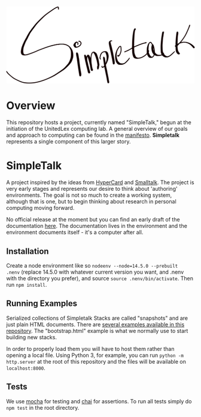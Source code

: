 ![](images/simpletalk-calligraphy1.svg)
# Overview
This repository hosts a project, currently named "SimpleTalk," begun at the initiation of the UnitedLex computing lab. A general overview of our goals and approach to computing can be found in the [manifesto](ComputingManifesto.pdf). __Simpletalk__ represents a single component of this larger story.

# SimpleTalk
A project inspired by the ideas from [HyperCard](https://en.wikipedia.org/wiki/HyperCard) and [Smalltalk](https://en.wikipedia.org/wiki/Smalltalk). The project is very early stages and represents our desire to think about 'authoring' environments. The goal is not so much to create a working system, although that is one, but to begin thinking about research in personal computing moving forward.

No official release at the moment but you can find an early draft of the documentation [here](https://simpletalk.systems/). The documentation lives in the environment and the environment documents itself - it's a computer after all. 

## Installation

Create a node environment like so `nodeenv --node=14.5.0 --prebuilt  .nenv` (replace 14.5.0 with whatever current version you want, and .nenv with the directory you prefer), and source `source .nenv/bin/activate`. Then run `npm install`.
  
## Running Examples
  
Serialized collections of Simpletalk Stacks are called "snapshots" and are just plain HTML documents. There are [several examples available in this repository](https://github.com/dkrasner/Simpletalk/tree/master/js/objects/examples). The "bootstrap.html" example is what we normally use to start building new stacks.
  
In order to properly load them you will have to host them rather than opening a local file. Using Python 3, for example, you can run `python -m http.server` at the root of this repository and the files will be available on `localhost:8000`.


## Tests

We use [mocha](https://mochajs.org/) for testing and [chai](https://www.npmjs.com/package/chai) for assertions. To run all tests simply do `npm test` in the root directory.
